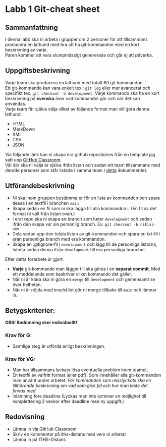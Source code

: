 # Labb 1 Git-cheat sheet

## Sammanfattning
I denna labb ska ni arbeta i grupper om 2 personer för att tillsammans </br> producera en lathund med bra att ha git-kommandon med en kort beskrivning av varje.</br>Paren kommer att vara slumpmässigt genererade och går ej att påverka. </br>

## Uppgiftsbeskrivning

Varje team ska producera en lathund med totalt 60 git-kommandon.</br>
Ett git-kommando kan vara enkelt tex.: `git log` eller mer avancerat och specifikt tex. `git checkout -b development`. Varje kommando ska ha en kort beskrivning på **svenska** över vad kommandot gör och när det kan användas.</br>
Varje team får själva välja vilket av följande format man vill göra denna lathund:
* HTML
* MarkDown
* XMl
* CSV
* JSON

Via följande länk kan ni skapa era github repositories från en template jag satt upp [GitHub Classroom](https://classroom.github.com/a/vpk2lsnb).</br> Väl där ska ni välja er själva ifrån listan och sedan ett team tillsammans med den/de personer som står listade i samma team i [detta](./../files/grupperLabb1.pdf) dokummentet.</br>

## Utförandebeskrivning
*  Ni ska inom gruppen bestämma er för en lista av kommandon och spara dessa i en textfil i branchen `main`
*  Skapa sedan en fil som ni ska lägga till alla kommandon i. (En fil av det format ni valt från listan ovan.)
* I erat repo ska ni skapa en branch som heter `development` och sedan ifrån den skapa var sin personlig branch. Ex: `git checkout -b niklas-dev`</br>
* Dela sedan upp den totala listan av git-kommandon och spara en txt-fil i eran personliga branch med era kommandon.
* Skapa en .gitignore-fil i `development` och lägg till de personliga listorna, hämta sedan denna ifrån `development` till era personliga brancher.
  
Efter detta förarbete är gjort:
* **Varje** git-kommando man lägger till ska göras i en **separat commit**. Med ett meddelande som beskriver vilket kommando det gäller.
* När ni är klara ska ni göra en `merge` till `development` och gemensamt se över helheten.
* När ni är nöjda med innehållet gör ni merge tillbaks till `main` och lämnar in.

## Betygskriterier:
**OBS! Bedömning sker individuellt!**
### Krav för G:
* Samtliga steg är utförda enligt beskrivningen.
### Krav för VG:
* Man har tillsammans lyckats lösa eventuella problem inom teamet.
* En textfil av valfritt format (eller pdf). Som innehåller alla git-kommandon man använt under arbetet. _För kommandon som misslyckats ska en tillhörande beskrivning om vad som gick fel och hur man löste det finnas med._
* Inlämning före deadline (Lyckas man inte kommer en möjlighet till komplettering 2 veckor efter deadline med ny uppgift.)


## Redovisning
* Lämna in via GitHub Classroom
* Skriv en kommentar på iths-distans med vem ni arbetat
* Lämna in på ITHS-Distans
